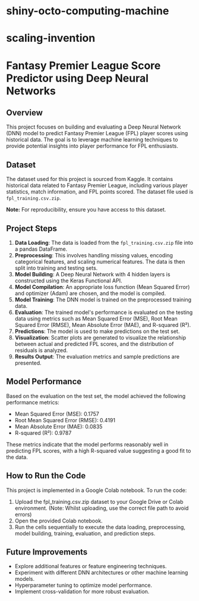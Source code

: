 # shiny-octo-computing-machine
# scaling-invention
# Fantasy Premier League Score Predictor using Deep Neural Networks

## Overview

This project focuses on building and evaluating a Deep Neural Network (DNN) model to predict Fantasy Premier League (FPL) player scores using historical data. The goal is to leverage machine learning techniques to provide potential insights into player performance for FPL enthusiasts.

## Dataset

The dataset used for this project is sourced from Kaggle. It contains historical data related to Fantasy Premier League, including various player statistics, match information, and FPL points scored. The dataset file used is `fpl_training.csv.zip`.

**Note:** For reproducibility, ensure you have access to this dataset.

## Project Steps

1.  **Data Loading**: The data is loaded from the `fpl_training.csv.zip` file into a pandas DataFrame.
2.  **Preprocessing**: This involves handling missing values, encoding categorical features, and scaling numerical features. The data is then split into training and testing sets.
3.  **Model Building**: A Deep Neural Network with 4 hidden layers is constructed using the Keras Functional API.
4.  **Model Compilation**: An appropriate loss function (Mean Squared Error) and optimizer (Adam) are chosen, and the model is compiled.
5.  **Model Training**: The DNN model is trained on the preprocessed training data.
6.  **Evaluation**: The trained model's performance is evaluated on the testing data using metrics such as Mean Squared Error (MSE), Root Mean Squared Error (RMSE), Mean Absolute Error (MAE), and R-squared (R²).
7.  **Predictions**: The model is used to make predictions on the test set.
8.  **Visualization**: Scatter plots are generated to visualize the relationship between actual and predicted FPL scores, and the distribution of residuals is analyzed.
9.  **Results Output**: The evaluation metrics and sample predictions are presented.

## Model Performance

Based on the evaluation on the test set, the model achieved the following performance metrics:

*   Mean Squared Error (MSE): 0.1757
*   Root Mean Squared Error (RMSE): 0.4191
*   Mean Absolute Error (MAE): 0.0835
*   R-squared (R²): 0.9787

These metrics indicate that the model performs reasonably well in predicting FPL scores, with a high R-squared value suggesting a good fit to the data.

## How to Run the Code

This project is implemented in a Google Colab notebook. To run the code:

1.  Upload the fpl_training.csv.zip dataset to your Google Drive or Colab environment. (Note: Whilst uploading, use the correct file path to avoid errors)
2.  Open the provided Colab notebook.
3.  Run the cells sequentially to execute the data loading, preprocessing, model building, training, evaluation, and prediction steps.

## Future Improvements

*   Explore additional features or feature engineering techniques.
*   Experiment with different DNN architectures or other machine learning models.
*   Hyperparameter tuning to optimize model performance.
*   Implement cross-validation for more robust evaluation.
